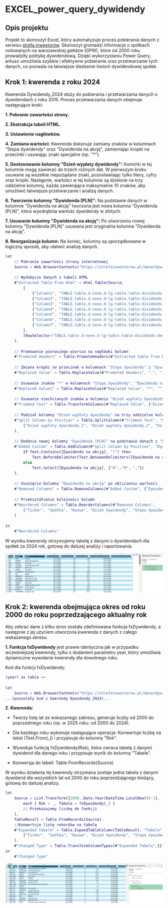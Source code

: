# EXCEL_power_query_dywidendy

## Opis projektu

Projekt to skoroszyt Excel, który automatyzuje proces pobierania danych z serwisu [strefa inwestorów](https://strefainwestorow.pl/).
Skoroszyt gromadzi informacje o spółkach notowanych na warszawskiej giełdzie (GPW), które od 2000 roku prowadziły politykę dywidendową. Dzięki wykorzystaniu Power Query, arkusz umożliwia szybkie i efektywne pobieranie oraz przetwarzanie tych danych, co pozwala na łatwiejsze śledzenie historii dywidendowej spółek.


## Krok 1: kwerenda z roku 2024

Kwerenda Dywidendy_2024 służy do pobierania i przetwarzania danych o dywidendach z roku 2015. Proces przetwarzania danych obejmuje następujące kroki:

**1. Pobranie zawartości strony.**

**2. Ekstrakcja tabeli HTML.**

**3. Ustawienie nagłówków.**

**4. Zamiana wartości:** Kwerenda dokonuje zamiany znaków w kolumnach "Stopa dywidendy" oraz "Dywidenda na akcję", zamieniając kropki na przecinki i usuwając znaki specjalne (np. "*").

**5. Dostosowanie kolumny "Dzień wypłaty dywidendy":** Komórki w tej kolumnie mogą zawierać do trzech różnych dat. W pierwszym kroku usuwane są wszelkie niepożądane znaki, pozostawiając tylko litery, cyfry oraz kropki. Następnie, wartości w tej kolumnie są dzielone na trzy oddzielne kolumny, każda zawierająca maksymalnie 10 znaków, aby umożliwić łatwiejsze przetwarzanie i analizę danych.

**6. Tworzenie kolumny "Dywidenda [PLN]":** Na podstawie danych w kolumnie "Dywidenda na akcję" tworzona jest nowa kolumna "Dywidenda [PLN]", która wyodrębnia wartość dywidendy w złotych.

**7. Usuwanie kolumny "Dywidenda na akcję":** Po utworzeniu nowej kolumny "Dywidenda [PLN]" usuwana jest oryginalna kolumna "Dywidenda na akcję".

**8. Reorganizacja kolumn:** Na koniec, kolumny są uporządkowane w logiczny sposób, aby ułatwić analizę danych.


```m
let
    // Pobranie zawartości strony internetowej
    Source = Web.BrowserContents("https://strefainwestorow.pl/dane/dywidendy/2015"),

    // Wydobycie danych z tabeli HTML
    #"Extracted Table From Html" = Html.Table(Source, 
        {
            {"Column1", "TABLE.table.d-none.d-lg-table.table-dividends-desktop.responsive-enabled.table-hover.table-striped > * > TR > :nth-child(1)"},
            {"Column2", "TABLE.table.d-none.d-lg-table.table-dividends-desktop.responsive-enabled.table-hover.table-striped > * > TR > :nth-child(2)"},
            {"Column3", "TABLE.table.d-none.d-lg-table.table-dividends-desktop.responsive-enabled.table-hover.table-striped > * > TR > :nth-child(3)"},
            {"Column4", "TABLE.table.d-none.d-lg-table.table-dividends-desktop.responsive-enabled.table-hover.table-striped > * > TR > :nth-child(4)"},
            {"Column5", "TABLE.table.d-none.d-lg-table.table-dividends-desktop.responsive-enabled.table-hover.table-striped > * > TR > :nth-child(5)"},
            {"Column6", "TABLE.table.d-none.d-lg-table.table-dividends-desktop.responsive-enabled.table-hover.table-striped > * > TR > :nth-child(6)"},
            {"Column7", "TABLE.table.d-none.d-lg-table.table-dividends-desktop.responsive-enabled.table-hover.table-striped > * > TR > :nth-child(7)"}
        },
        [RowSelector="TABLE.table.d-none.d-lg-table.table-dividends-desktop.responsive-enabled.table-hover.table-striped > * > TR"]
    ),

    // Promowanie pierwszego wiersza na nagłówki kolumn
    #"Promoted Headers" = Table.PromoteHeaders(#"Extracted Table From Html", [PromoteAllScalars=true]),

    // Zmiana kropki na przecinek w kolumnach "Stopa dywidendy" i "Dywidenda na akcję"
    #"Replaced Value" = Table.ReplaceValue(#"Promoted Headers", ".", ",", Replacer.ReplaceText, {"Stopa dywidendy", "Dywidenda na akcję"}),

    // Usuwanie znaków "*" w kolumnach "Stopa dywidendy", "Dywidenda na akcję" i "Dzień wypłaty dywidendy"
    #"Replaced Value1" = Table.ReplaceValue(#"Replaced Value", "*", "", Replacer.ReplaceText, {"Stopa dywidendy", "Dywidenda na akcję", "Dzień wypłaty dywidendy"}),

    // Usuwanie niechcianych znaków w kolumnie "Dzień wypłaty dywidendy" (zostawiamy tylko litery, cyfry i kropki)
    #"Trimmed Text" = Table.TransformColumns(#"Replaced Value", {"Dzień wypłaty dywidendy", each Text.Select(_, {"a".."z", "A".."Z", "0".."9", "."})}),

    // Podział kolumny "Dzień wypłaty dywidendy" na trzy oddzielne kolumny
    #"Split Column by Position" = Table.SplitColumn(#"Trimmed Text", "Dzień wypłaty dywidendy", Splitter.SplitTextByRepeatedLengths(10), 
        {"Dzień wypłaty dywidendy.1", "Dzień wypłaty dywidendy.2", "Dzień wypłaty dywidendy.3"}
    ),

    // Dodanie nowej kolumny "Dywidenda [PLN]" na podstawie danych z "Dywidenda na akcję"
    #"Added Custom" = Table.AddColumn(#"Split Column by Position", "Dywidenda [PLN]", each 
        if Text.Contains([Dywidenda na akcję], "(") then
            Text.BeforeDelimiter(Text.BetweenDelimiters([Dywidenda na akcję], "(", ")"), "zł")
        else 
            Text.Select([Dywidenda na akcję], {"0".."9", ","})
    ),

    // Usunięcie kolumny "Dywidenda na akcję" po obliczeniu wartości
    #"Removed Columns" = Table.RemoveColumns(#"Added Custom", {"Dywidenda na akcję"}),

    // Przekształcenie kolejności kolumn
    #"Reordered Columns" = Table.ReorderColumns(#"Removed Columns", 
        {"Ticker", "Spółka", "Nazwa", "Dzień dywidendy", "Stopa dywidendy", "Dywidenda [PLN]", "Dzień wypłaty dywidendy.1", "Dzień wypłaty dywidendy.2", "Dzień wypłaty dywidendy.3"}
    )

in
    #"Reordered Columns"

```


W wyniku kwerendy otrzymujemy tabelę z danymi o dywidendach dla spółek za 2024 rok, gotową do dalszej analizy i raportowania.

![Dywidendy_2024](assets/Dywidendy_2024.png)


## Krok 2: kwerenda obejmująca okres od roku 2000 do roku poprzedzającego aktualny rok


Aby zebrać dane z kilku stron została zdefiniowana funkcja fxDywidendy, a następnie z jej użyciem utworzona kwerenda z danych z całego wskazanego okresu.


**1. Funkcja fxDywidendy** jest prawie identyczna jak w przypadku wcześniejszej kwerendy, tylko z dodaniem parametru year, który umożliwia dynamiczne wywołanie kwerendy dla dowolnego roku.
 
Kod dla funkcji fxDywidendy:

```m
(year) as table =>

let
    Source = Web.BrowserContents("https://strefainwestorow.pl/dane/dywidendy/" & Text.From(year)),
...(pozostały kod z kwerendy Dywidendy_2024)...
```

**2. Kwerenda:**

- Tworzy listę lat ze wskazanego zakresu, generuje liczby od 2000 do poprzedniego roku (np. w 2025 roku: od 2000 do 2024).

- Dla każdego roku wykonuje następujące operacje:
Konwertuje liczbę na tekst (Text.From(_)) i przypisuje do kolumny "Rok".
- Wywołuje funkcję fxDywidendy(Rok), która zwraca tabelę z danymi dywidend dla danego roku i przypisuje wynik do kolumny "Tabele".
- Konwersja do tabeli: Table.FromRecords(Source) 

W wyniku działania tej kwerendy otrzymana zostaje jedna tabela z danymi dywidend dla wszystkich lat od 2000 do roku poprzedzającego bieżący, gotową do dalszej analizy.

```m
let
    Source = List.Transform({2000..Date.Year(DateTime.LocalNow())-1}, 
        each [ Rok = _, Tabele = fxDywidendy(_) ]  
        // Przekazujemy liczbę do funkcji
    ),
    TableResult = Table.FromRecords(Source),
    //Konwertuje listę rekordów na tabelę
    #"Expanded Tabele" = Table.ExpandTableColumn(TableResult, "Tabele", 
        {"Ticker", "Spółka", "Nazwa", "Dzień dywidendy", "Stopa dywidendy", "Dywidenda [PLN]", "Dzień wypłaty dywidendy.1", "Dzień wypłaty dywidendy.2", "Dzień wypłaty dywidendy.3"}
    ),
    #"Changed Type" = Table.TransformColumnTypes(#"Expanded Tabele",{{"Rok", Int64.Type}, {"Ticker", type text}, {"Spółka", type text}, {"Nazwa", type text}, {"Dzień dywidendy", type date}, {"Stopa dywidendy", Percentage.Type}, {"Dywidenda [PLN]", type number}, {"Dzień wypłaty dywidendy.1", type date}, {"Dzień wypłaty dywidendy.2", type date}, {"Dzień wypłaty dywidendy.3", type date}})
in
    #"Changed Type"
```

![Dywidendy_2024](assets/Dywidendy.png)